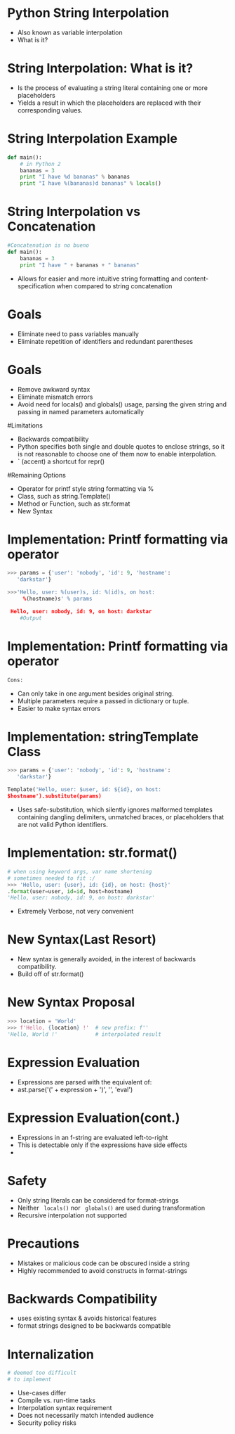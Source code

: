 # Python String Interpolation

* Also known as variable interpolation
* What is it?

# String Interpolation: What is it?

* Is the process of evaluating a string literal containing one or more placeholders
* Yields a result in which the placeholders are replaced with their corresponding values.

# String Interpolation Example

```python
def main():
	# in Python 2
	bananas = 3
	print "I have %d bananas" % bananas
	print "I have %(bananas)d bananas" % locals()
```	

# String Interpolation vs Concatenation
```python
#Concatenation is no bueno
def main():
	bananas = 3
	print "I have " + bananas + " bananas"
```

* Allows for easier and more intuitive string formatting and content-specification when compared to string concatenation

# Goals

* Eliminate need to pass variables manually
* Eliminate repetition of identifiers and redundant parentheses

# Goals

* Remove awkward syntax
* Eliminate mismatch errors
* Avoid need for locals() and globals() usage, parsing the given string and passing in named parameters automatically

#Limitations

* Backwards compatibility
* Python specifies both single and double quotes to enclose strings, 
so it is not reasonable to choose one of them now to enable interpolation.
* `  (accent) a shortcut for repr()

#Remaining Options

* Operator for printf style string formatting via %
* Class, such as string.Template()
* Method or Function, such as str.format
* New Syntax

# Implementation: Printf formatting via operator

```python
>>> params = {'user': 'nobody', 'id': 9, 'hostname': 
   'darkstar'}

>>>'Hello, user: %(user)s, id: %(id)s, on host:
     %(hostname)s' % params

 Hello, user: nobody, id: 9, on host: darkstar 
 	#Output
````
# Implementation: Printf formatting via operator

```python
Cons:
```
* Can only take in one argument besides original string.
* Multiple parameters require a passed in dictionary or tuple.
* Easier to make syntax errors


# Implementation: stringTemplate Class

```python
>>> params = {'user': 'nobody', 'id': 9, 'hostname': 
   'darkstar'}

Template('Hello, user: $user, id: ${id}, on host: 
$hostname').substitute(params)
```
* Uses safe-substitution, which silently ignores malformed templates containing dangling delimiters, unmatched braces, or placeholders that are not valid Python identifiers.

# Implementation: str.format()
```python
# when using keyword args, var name shortening 
# sometimes needed to fit :/
>>> 'Hello, user: {user}, id: {id}, on host: {host}'
.format(user=user, id=id, host=hostname)
'Hello, user: nobody, id: 9, on host: darkstar'
```
* Extremely Verbose, not very convenient

# New Syntax(Last Resort)

* New syntax is generally avoided, in the interest of backwards compatibility.
* Build off of str.format()

# New Syntax Proposal
```python
>>> location = 'World'
>>> f'Hello, {location} !'  # new prefix: f''
'Hello, World !'            # interpolated result
```
# Expression Evaluation

* Expressions are parsed with the equivalent of:
*  ast.parse('(' + expression + ')', '<fstring>', 'eval') 

# Expression Evaluation(cont.)

* Expressions in an f-string are evaluated left-to-right 
* This is detectable only if the expressions have side effects
*

# Safety

* Only string literals can be considered for format-strings
* Neither ``` locals()``` nor ``` globals()``` are used during transformation
* Recursive interpolation not supported

# Precautions

* Mistakes or malicious code can be obscured inside a string
* Highly recommended to avoid constructs in format-strings

# Backwards Compatibility

* uses existing syntax & avoids historical features
* format strings designed to be backwards compatible


# Internalization

```python
# deemed too difficult 
# to implement
```
* Use-cases differ
* Compile vs. run-time tasks
* Interpolation syntax requirement
* Does not necessarily match intended audience
* Security policy risks


